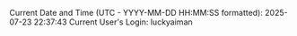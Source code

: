 Current Date and Time (UTC - YYYY-MM-DD HH:MM:SS formatted): 2025-07-23 22:37:43
Current User's Login: luckyaiman
